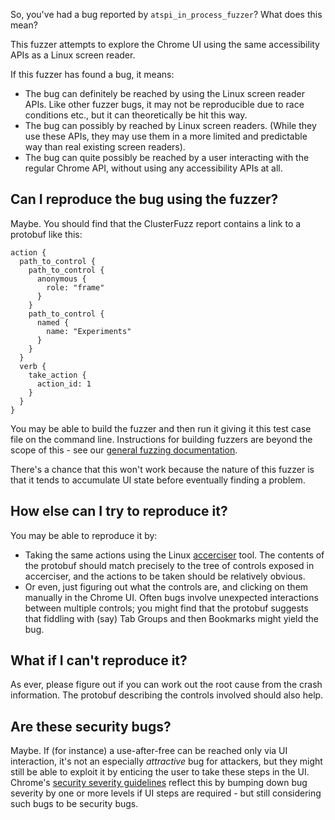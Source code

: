 So, you've had a bug reported by `atspi_in_process_fuzzer`? What does this mean?

This fuzzer attempts to explore the Chrome UI using the same accessibility APIs
as a Linux screen reader.

If this fuzzer has found a bug, it means:

* The bug can definitely be reached by using the Linux screen reader APIs.
  Like other fuzzer bugs, it may not be reproducible due to race conditions
  etc., but it can theoretically be hit this way.
* The bug can possibly by reached by Linux screen readers. (While they use these
  APIs, they may use them in a more limited and predictable way than real
  existing screen readers).
* The bug can quite possibly be reached by a user interacting with the regular
  Chrome API, without using any accessibility APIs at all.

## Can I reproduce the bug using the fuzzer?

Maybe. You should find that the ClusterFuzz report contains a link to a protobuf
like this:

```
action {
  path_to_control {
    path_to_control {
      anonymous {
        role: "frame"
      }
    }
    path_to_control {
      named {
        name: "Experiments"
      }
    }
  }
  verb {
    take_action {
      action_id: 1
    }
  }
}
```

You may be able to build the fuzzer and then run it giving it this test case
file on the command line. Instructions for building fuzzers are beyond the scope
of this - see our [general fuzzing documentation](/testing/libfuzzer/reproducing.md).

There's a chance that this won't work because the nature of this fuzzer is that
it tends to accumulate UI state before eventually finding a problem.

## How else can I try to reproduce it?

You may be able to reproduce it by:

* Taking the same actions using the Linux
  [accerciser](https://help.gnome.org/users/accerciser/stable/introduction.html.en)
  tool. The contents of the protobuf should match precisely to the tree of
  controls exposed in accerciser, and the actions to be taken should be
  relatively obvious.
* Or even, just figuring out what the controls are, and clicking on them
  manually in the Chrome UI. Often bugs involve unexpected interactions between
  multiple controls; you might find that the protobuf suggests that fiddling
  with (say) Tab Groups and then Bookmarks might yield the bug.

## What if I can't reproduce it?

As ever, please figure out if you can work out the root cause from the crash
information. The protobuf describing the controls involved should also help.

## Are these security bugs?

Maybe. If (for instance) a use-after-free can be reached only via UI
interaction, it's not an especially _attractive_ bug for attackers, but they
might still be able to exploit it by enticing the user to take these steps in
the UI. Chrome's [security severity guidelines](/docs/security/severity-guidelines.md)
reflect this by bumping down bug severity by one or more levels if UI steps
are required - but still considering such bugs to be security bugs.
